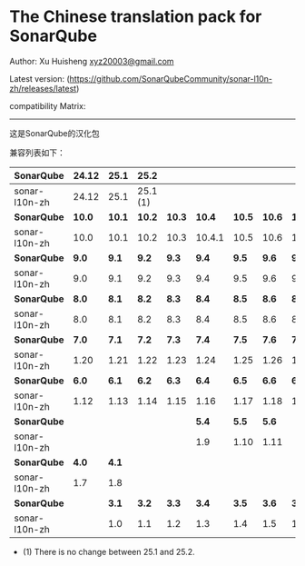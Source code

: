 The Chinese translation pack for SonarQube
=======

Author: Xu Huisheng <xyz20003@gmail.com>

Latest version: (https://github.com/SonarQubeCommunity/sonar-l10n-zh/releases/latest)

compatibility Matrix:

---

这是SonarQube的汉化包

兼容列表如下：

**SonarQube** |**24.12**|**25.1** |**25.2** |         |         |         |         |         |         |         |
--------------|---------|---------|---------|---------|---------|---------|---------|---------|---------|---------|
sonar-l10n-zh |24.12    |25.1     |25.1 (1) |         |         |         |         |         |         |         |
**SonarQube** |**10.0** |**10.1** |**10.2** |**10.3** |**10.4** |**10.5** |**10.6** |**10.7** |         |         |
sonar-l10n-zh |10.0     |10.1     |10.2     |10.3     |10.4.1   |10.5     |10.6     |10.7     |         |         |
**SonarQube** |**9.0**  |**9.1**  |**9.2**  |**9.3**  |**9.4**  |**9.5**  |**9.6**  |**9.7**  |**9.8**  |**9.9**  |
sonar-l10n-zh |9.0      |9.1      |9.2      |9.3      |9.4      |9.5      |9.6      |9.7      |9.8      |9.9      |
**SonarQube** |**8.0**  |**8.1**  |**8.2**  |**8.3**  |**8.4**  |**8.5**  |**8.6**  |**8.7**  |**8.8**  |**8.9**  |
sonar-l10n-zh |8.0      |8.1      |8.2      |8.3      |8.4      |8.5      |8.6      |8.7      |8.8      |8.9      |
**SonarQube** |**7.0**  |**7.1**  |**7.2**  |**7.3**  |**7.4**  |**7.5**  |**7.6**  |**7.7**  |**7.8**  |**7.9**  |
sonar-l10n-zh |1.20     |1.21     |1.22     |1.23     |1.24     |1.25     |1.26     |1.27     |1.28     |1.29     |
**SonarQube** |**6.0**  |**6.1**  |**6.2**  |**6.3**  |**6.4**  |**6.5**  |**6.6**  |**6.7**  |         |         |
sonar-l10n-zh |1.12     |1.13     |1.14     |1.15     |1.16     |1.17     |1.18     |1.19     |         |         |
**SonarQube** |         |         |         |         |**5.4**  |**5.5**  |**5.6**  |         |         |         |
sonar-l10n-zh |         |         |         |         |1.9      |1.10     |1.11     |         |         |         |
**SonarQube** |**4.0**  |**4.1**  |         |         |         |         |         |         |         |         |
sonar-l10n-zh |1.7      |1.8      |         |         |         |         |         |         |         |         |
**SonarQube** |         |**3.1**  |**3.2**  |**3.3**  |**3.4**  |**3.5**  |**3.6**  |**3.7**  |         |         |
sonar-l10n-zh |         |1.0      |1.1      |1.2      |1.3      |1.4      |1.5      |1.6      |         |         |

* (1) There is no change between 25.1 and 25.2.
